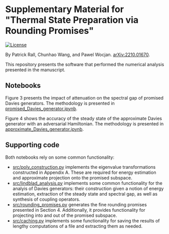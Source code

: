 # Supplementary Material for "Thermal State Preparation via Rounding Promises"

[![License](https://img.shields.io/badge/License-Apache_2.0-blue.svg)](https://opensource.org/licenses/Apache-2.0)


By Patrick Rall, Chunhao Wang, and Pawel Wocjan. [arXiv:2210.01670](https://arxiv.org/abs/2210.01670).

This repository presents the software that performed the numerical analysis presented in the manuscript.

## Notebooks

Figure 3 presents the impact of attenuation on the spectral gap of promised Davies generators. The methodology is presented in [promised_Davies_generator.ipynb](promised_Davies_generator.ipynb).

Figure 4 shows the accuracy of the steady state of the approximate Davies generator with an adversarial Hamiltonian. The methodology is presented in [approximate_Davies_generator.ipynb](approximate_Davies_generator.ipynb).

## Supporting code

Both notebooks rely on some common functionality:

- [src/poly_construction.py](src/poly_construction.py) implements the eigenvalue transformations constructed in Appendix A. These are required for energy estimation and approximate projection onto the promised subspace.
- [src/lindblad_analysis.py](src/lindblad_analysis.py) implements some common functionality for the analyis of Davies generators: their construction given a notion of energy estimation, extraction of the steady state and spectral gap, as well as synthesis of coupling operators.
- [src/rounding_promises.py](src/rounding_promises.py) generates the fine rounding promises presented in Section 4. Additionally, it provides functionality for projecting into and out of the promised subspace.
- [src/caching.py](src/caching.py) implements some functionality for saving the results of lengthy computations of a file and extracting them as needed.
